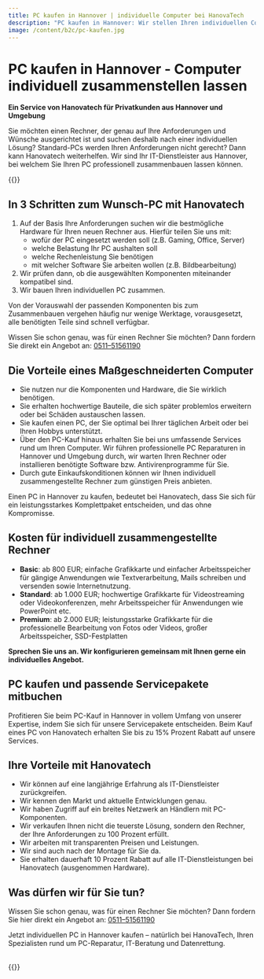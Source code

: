 ```yaml
---
title: PC kaufen in Hannover | individuelle Computer bei HanovaTech
description: "PC kaufen in Hannover: Wir stellen Ihren individuellen Computer nach Ihren Wünschen zusammen. Auf Wunsch mit Wartungspaket. Jetzt informieren!"
image: /content/b2c/pc-kaufen.jpg
---
```


# PC kaufen in Hannover - Computer individuell zusammenstellen lassen

**Ein Service von Hanovatech für Privatkunden aus Hannover und Umgebung**

Sie möchten einen Rechner, der genau auf Ihre Anforderungen und Wünsche ausgerichtet ist und suchen deshalb nach einer individuellen Lösung? Standard-PCs werden Ihren Anforderungen nicht gerecht? Dann kann Hanovatech weiterhelfen. Wir sind Ihr IT-Dienstleister aus Hannover, bei welchem Sie Ihren PC professionell zusammenbauen lassen können.

{{<callToAction-b2c formUrl="/b2c/kontakt/pc-kaufen" >}}

## In 3 Schritten zum Wunsch-PC mit Hanovatech
1. Auf der Basis Ihre Anforderungen suchen wir die bestmögliche Hardware für Ihren neuen Rechner aus. Hierfür teilen Sie uns mit:
    - wofür der PC eingesetzt werden soll (z.B. Gaming, Office, Server)
    - welche Belastung Ihr PC aushalten soll
    - welche Rechenleistung Sie benötigen
    - mit welcher Software Sie arbeiten wollen (z.B. Bildbearbeitung)
2. Wir prüfen dann, ob die ausgewählten Komponenten miteinander kompatibel sind.
3. Wir bauen Ihren individuellen PC zusammen.


Von der Vorauswahl der passenden Komponenten bis zum Zusammenbauen vergehen häufig nur wenige Werktage, vorausgesetzt, alle benötigten Teile sind schnell verfügbar.

Wissen Sie schon genau, was für einen Rechner Sie möchten? Dann fordern Sie direkt ein Angebot an: [0511–51561190](tel:+4951151561190)

## Die Vorteile eines Maßgeschneiderten Computer
- Sie nutzen nur die Komponenten und Hardware, die Sie wirklich benötigen.
- Sie erhalten hochwertige Bauteile, die sich später problemlos erweitern oder bei Schäden austauschen lassen.
- Sie kaufen einen PC, der Sie optimal bei Ihrer täglichen Arbeit oder bei Ihren Hobbys unterstützt.
- Über den PC-Kauf hinaus erhalten Sie bei uns umfassende Services rund um Ihren Computer. Wir führen professionelle PC Reparaturen in Hannover und Umgebung durch, wir warten Ihren Rechner oder installieren benötigte Software bzw. Antivirenprogramme für Sie.
- Durch gute Einkaufskonditionen können wir Ihnen individuell zusammengestellte Rechner zum günstigen Preis anbieten.

Einen PC in Hannover zu kaufen, bedeutet bei Hanovatech, dass Sie sich für ein leistungsstarkes Komplettpaket entscheiden, und das ohne Kompromisse.

## Kosten für individuell zusammengestellte Rechner
- **Basic**: ab 800 EUR; einfache Grafikkarte und einfacher Arbeitsspeicher für gängige Anwendungen wie Textverarbeitung, Mails schreiben und versenden sowie Internetnutzung.
- **Standard**: ab 1.000 EUR; hochwertige Grafikkarte für Videostreaming oder Videokonferenzen, mehr Arbeitsspeicher für Anwendungen wie PowerPoint etc.
- **Premium**: ab 2.000 EUR; leistungsstarke Grafikkarte für die professionelle Bearbeitung von Fotos oder Videos, großer Arbeitsspeicher, SSD-Festplatten

**Sprechen Sie uns an. Wir konfigurieren gemeinsam mit Ihnen gerne ein individuelles Angebot.**

## PC kaufen und passende Servicepakete mitbuchen
Profitieren Sie beim PC-Kauf in Hannover in vollem Umfang von unserer Expertise, indem Sie sich für unsere Servicepakete entscheiden. Beim Kauf eines PC von Hanovatech erhalten Sie bis zu 15% Prozent Rabatt auf unsere Services.

## Ihre Vorteile mit Hanovatech
- Wir können auf eine langjährige Erfahrung als IT-Dienstleister zurückgreifen.
- Wir kennen den Markt und aktuelle Entwicklungen genau.
- Wir haben Zugriff auf ein breites Netzwerk an Händlern mit PC-Komponenten.
- Wir verkaufen Ihnen nicht die teuerste Lösung, sondern den Rechner, der Ihre Anforderungen zu 100 Prozent erfüllt.
- Wir arbeiten mit transparenten Preisen und Leistungen.
- Wir sind auch nach der Montage für Sie da.
- Sie erhalten dauerhaft 10 Prozent Rabatt auf alle IT-Dienstleistungen bei Hanovatech (ausgenommen Hardware).

## Was dürfen wir für Sie tun?
Wissen Sie schon genau, was für einen Rechner Sie möchten? Dann fordern Sie hier direkt ein Angebot an: [0511–51561190](tel:+4951151561190)

Jetzt individuellen PC in Hannover kaufen – natürlich bei HanovaTech, Ihren Spezialisten rund um PC-Reparatur, IT-Beratung und Datenrettung.

<br>
{{<callToAction-b2c formUrl="/b2c/kontakt/pc-kaufen" >}}

